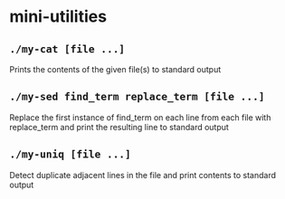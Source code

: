 # mini-utilities

## `./my-cat [file ...]`
Prints the contents of the given file(s) to standard output


## `./my-sed find_term replace_term [file ...]`
Replace the first instance of find_term on each line from each file with replace_term and print the resulting line to standard output


## `./my-uniq [file ...]`
Detect duplicate adjacent lines in the file and print contents to standard output